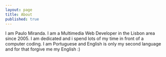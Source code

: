 ```yaml
---
layout: page
title: About
published: true
---
```


I am Paulo Miranda. I am a Multimedia Web Developer in the Lisbon area since 2005. I am dedicated and i spend lots of my time in front of a computer coding.
I am Portuguese and English is only my second language and for that forgive me my English :)